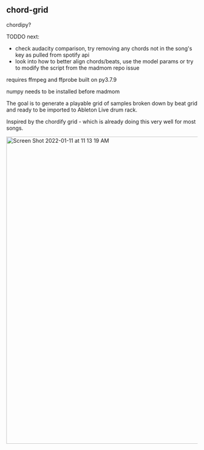 chord-grid
----------

chordipy?

TODDO next:
 - check audacity comparison, try removing any chords not in the song's key as pulled from spotify api
 - look into how to better align chords/beats, use the model params  or try to modify  the script from the madmom repo issue

requires ffmpeg and ffprobe built on py3.7.9

numpy needs to be installed before madmom

The goal is to generate a playable grid of samples broken down by beat grid
and ready to be imported to Ableton Live drum rack.

Inspired by the chordify grid - which is already doing this very well for most
songs.

<img width="806" alt="Screen Shot 2022-01-11 at 11 13 19 AM" src="https://user-images.githubusercontent.com/2433319/148979518-16b0d8eb-d979-4256-b1c4-fa3abe1af7fc.png">
